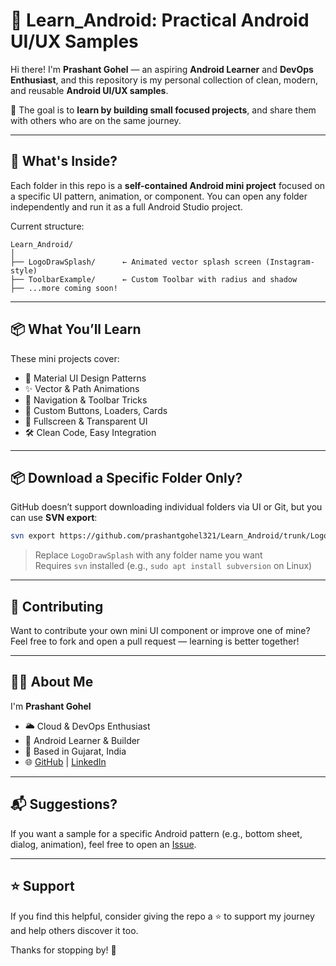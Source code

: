 # 📘 Learn_Android: Practical Android UI/UX Samples

Hi there! I'm **Prashant Gohel** — an aspiring **Android Learner** and **DevOps Enthusiast**, and this repository is my personal collection of clean, modern, and reusable **Android UI/UX samples**. 

🎯 The goal is to **learn by building small focused projects**, and share them with others who are on the same journey.

---

## 🧩 What's Inside?

Each folder in this repo is a **self-contained Android mini project** focused on a specific UI pattern, animation, or component. You can open any folder independently and run it as a full Android Studio project.

Current structure:

```
Learn_Android/
│
├── LogoDrawSplash/      ← Animated vector splash screen (Instagram-style)
├── ToolbarExample/      ← Custom Toolbar with radius and shadow
├── ...more coming soon!
```

---

## 📦 What You’ll Learn

These mini projects cover:

- 🎨 Material UI Design Patterns  
- ✨ Vector & Path Animations  
- 🧭 Navigation & Toolbar Tricks  
- 🔘 Custom Buttons, Loaders, Cards  
- 📱 Fullscreen & Transparent UI  
- 🛠️ Clean Code, Easy Integration  



---

## 📦 Download a Specific Folder Only?

GitHub doesn’t support downloading individual folders via UI or Git, but you can use **SVN export**:

```bash
svn export https://github.com/prashantgohel321/Learn_Android/trunk/LogoDrawSplash
```

> Replace `LogoDrawSplash` with any folder name you want  
> Requires `svn` installed (e.g., `sudo apt install subversion` on Linux)

---

## 🤝 Contributing

Want to contribute your own mini UI component or improve one of mine?  
Feel free to fork and open a pull request — learning is better together!

---

## 👨‍💻 About Me

I'm **Prashant Gohel**  
- 🌥️ Cloud & DevOps Enthusiast  
- 🤖 Android Learner & Builder  
- 📍 Based in Gujarat, India  
- 🌐 [GitHub](https://github.com/prashantgohel321) | [LinkedIn](https://linkedin.com/in/prashantgohel321)

---

## 📬 Suggestions?

If you want a sample for a specific Android pattern (e.g., bottom sheet, dialog, animation), feel free to open an [Issue](https://github.com/your-username/Learn_Android/issues).

---

## ⭐️ Support

If you find this helpful, consider giving the repo a ⭐ to support my journey and help others discover it too.

Thanks for stopping by! 🚀
